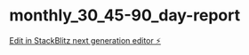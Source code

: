 # monthly_30_45-90_day-report

[Edit in StackBlitz next generation editor ⚡️](https://stackblitz.com/~/github.com/andyfree1/monthly_30_45-90_day-report)
